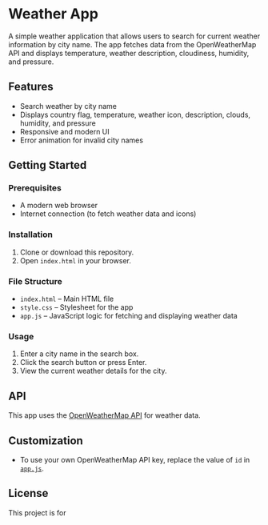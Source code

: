 # Weather App

A simple weather application that allows users to search for current weather information by city name. The app fetches data from the OpenWeatherMap API and displays temperature, weather description, cloudiness, humidity, and pressure.

## Features

- Search weather by city name
- Displays country flag, temperature, weather icon, description, clouds, humidity, and pressure
- Responsive and modern UI
- Error animation for invalid city names

## Getting Started

### Prerequisites

- A modern web browser
- Internet connection (to fetch weather data and icons)

### Installation

1. Clone or download this repository.
2. Open `index.html` in your browser.

### File Structure

- `index.html` – Main HTML file
- `style.css` – Stylesheet for the app
- `app.js` – JavaScript logic for fetching and displaying weather data

### Usage

1. Enter a city name in the search box.
2. Click the search button or press Enter.
3. View the current weather details for the city.

## API

This app uses the [OpenWeatherMap API](https://openweathermap.org/api) for weather data.

## Customization

- To use your own OpenWeatherMap API key, replace the value of `id` in [`app.js`](app.js).

## License

This project is for